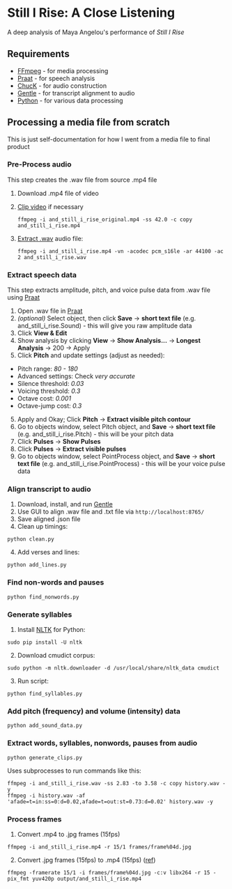 # Still I Rise: A Close Listening

A deep analysis of Maya Angelou's performance of _Still I Rise_

## Requirements

* [FFmpeg](https://www.ffmpeg.org/) - for media processing
* [Praat](http://www.fon.hum.uva.nl/praat/) - for speech analysis
* [ChucK](http://chuck.cs.princeton.edu/) - for audio construction
* [Gentle](https://github.com/lowerquality/gentle) - for transcript alignment to audio
* [Python](https://www.python.org/) - for various data processing

## Processing a media file from scratch

This is just self-documentation for how I went from a media file to final product

### Pre-Process audio

This step creates the .wav file from source .mp4 file

1. Download .mp4 file of video
2. [Clip video](https://trac.ffmpeg.org/wiki/Seeking#Cuttingsmallsections) if necessary

   ```
   ffmpeg -i and_still_i_rise_original.mp4 -ss 42.0 -c copy and_still_i_rise.mp4
   ```

3. [Extract .wav](http://superuser.com/a/791874) audio file:

   ```
   ffmpeg -i and_still_i_rise.mp4 -vn -acodec pcm_s16le -ar 44100 -ac 2 and_still_i_rise.wav
   ```

### Extract speech data

This step extracts amplitude, pitch, and voice pulse data from .wav file using [Praat](http://www.fon.hum.uva.nl/praat/)

1. Open .wav file in [Praat](http://www.fon.hum.uva.nl/praat/)
2. _(optional)_ Select object, then click **Save** -> **short text file** (e.g. and_still_i_rise.Sound) - this will give you raw amplitude data
2. Click **View & Edit**
3. Show analysis by clicking **View** -> **Show Analysis...** -> **Longest Analysis** -> 200 -> Apply
4. Click **Pitch** and update settings (adjust as needed):
  * Pitch range: *80 - 180*
  * Advanced settings: Check *very accurate*
  * Silence threshold: *0.03*
  * Voicing threshold: *0.3*
  * Octave cost: *0.001*
  * Octave-jump cost: *0.3*
5. Apply and Okay; Click **Pitch** -> **Extract visible pitch contour**
6. Go to objects window, select Pitch object, and **Save** -> **short text file** (e.g. and_still_i_rise.Pitch) - this will be your pitch data
7. Click **Pulses** -> **Show Pulses**
8. Click **Pulses** -> **Extract visible pulses**
9. Go to objects window, select PointProcess object, and **Save** -> **short text file** (e.g. and_still_i_rise.PointProcess) - this will be your voice pulse data

### Align transcript to audio

1. Download, install, and run [Gentle](https://github.com/lowerquality/gentle)
2. Use GUI to align .wav file and .txt file via `http://localhost:8765/`
3. Save aligned .json file
4. Clean up timings:

  ```
  python clean.py
  ```

4. Add verses and lines:

  ```
  python add_lines.py
  ```

### Find non-words and pauses

```
python find_nonwords.py
```

### Generate syllables

1. Install [NLTK](http://www.nltk.org/) for Python:

  ```
  sudo pip install -U nltk
  ```

2. Download cmudict corpus:

  ```
  sudo python -m nltk.downloader -d /usr/local/share/nltk_data cmudict
  ```

3. Run script:

  ```
  python find_syllables.py
  ```

### Add pitch (frequency) and volume (intensity) data

```
python add_sound_data.py
```

### Extract words, syllables, nonwords, pauses from audio

```
python generate_clips.py
```

Uses subprocesses to run commands like this:

```
ffmpeg -i and_still_i_rise.wav -ss 2.83 -to 3.58 -c copy history.wav -y
ffmpeg -i history.wav -af 'afade=t=in:ss=0:d=0.02,afade=t=out:st=0.73:d=0.02' history.wav -y
```

### Process frames

1. Convert .mp4 to .jpg frames (15fps)

  ```
  ffmpeg -i and_still_i_rise.mp4 -r 15/1 frames/frame%04d.jpg
  ```

2. Convert .jpg frames (15fps) to .mp4 (15fps) ([ref](https://trac.ffmpeg.org/wiki/Create%20a%20video%20slideshow%20from%20images))

  ```
  ffmpeg -framerate 15/1 -i frames/frame%04d.jpg -c:v libx264 -r 15 -pix_fmt yuv420p output/and_still_i_rise.mp4
  ```
